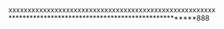 xxxxxxxxxxxxxxxxxxxxxxxxxxxxxxxxxxxxxxxxxxxxxxxxxxxxxx
****************************************************888
